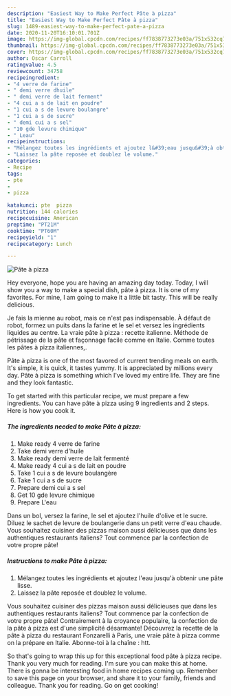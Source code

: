 ```yaml
---
description: "Easiest Way to Make Perfect Pâte à pizza"
title: "Easiest Way to Make Perfect Pâte à pizza"
slug: 1489-easiest-way-to-make-perfect-pate-a-pizza
date: 2020-11-20T16:10:01.701Z
image: https://img-global.cpcdn.com/recipes/ff7838773273e03a/751x532cq70/pate-a-pizza-photo-principale-de-la-recette.jpg
thumbnail: https://img-global.cpcdn.com/recipes/ff7838773273e03a/751x532cq70/pate-a-pizza-photo-principale-de-la-recette.jpg
cover: https://img-global.cpcdn.com/recipes/ff7838773273e03a/751x532cq70/pate-a-pizza-photo-principale-de-la-recette.jpg
author: Oscar Carroll
ratingvalue: 4.5
reviewcount: 34758
recipeingredient:
- "4 verre de farine"
- " demi verre dhuile"
- " demi verre de lait ferment"
- "4 cui a s de lait en poudre"
- "1 cui a s de levure boulangre"
- "1 cui a s de sucre"
- " demi cui a s sel"
- "10 gde levure chimique"
- " Leau"
recipeinstructions:
- "Mélangez toutes les ingrédients et ajoutez l&#39;eau jusqu&#39;à obtenir une pâte lisse."
- "Laissez la pâte reposée et doublez le volume."
categories:
- Recipe
tags:
- pte
- 
- pizza

katakunci: pte  pizza 
nutrition: 144 calories
recipecuisine: American
preptime: "PT21M"
cooktime: "PT60M"
recipeyield: "1"
recipecategory: Lunch

---
```



![Pâte à pizza](https://img-global.cpcdn.com/recipes/ff7838773273e03a/751x532cq70/pate-a-pizza-photo-principale-de-la-recette.jpg)

Hey everyone, hope you are having an amazing day today. Today, I will show you a way to make a special dish, pâte à pizza. It is one of my favorites. For mine, I am going to make it a little bit tasty. This will be really delicious.

Je fais la mienne au robot, mais ce n&#39;est pas indispensable. À défaut de robot, formez un puits dans la farine et le sel et versez les ingrédients liquides au centre. La vraie pâte à pizza : recette italienne. Méthode de pétrissage de la pâte et façonnage facile comme en Italie. Comme toutes les pâtes à pizza italiennes,.

Pâte à pizza is one of the most favored of current trending meals on earth. It's simple, it is quick, it tastes yummy. It is appreciated by millions every day. Pâte à pizza is something which I've loved my entire life. They are fine and they look fantastic.


To get started with this particular recipe, we must prepare a few ingredients. You can have pâte à pizza using 9 ingredients and 2 steps. Here is how you cook it.

<!--inarticleads1-->

##### The ingredients needed to make Pâte à pizza:

1. Make ready 4 verre de farine
1. Take  demi verre d&#39;huile
1. Make ready  demi verre de lait fermenté
1. Make ready 4 cui a s de lait en poudre
1. Take 1 cui a s de levure boulangère
1. Take 1 cui a s de sucre
1. Prepare  demi cui a s sel
1. Get 10 gde levure chimique
1. Prepare  L&#39;eau


Dans un bol, versez la farine, le sel et ajoutez l&#39;huile d&#39;olive et le sucre. Diluez le sachet de levure de boulangerie dans un petit verre d&#39;eau chaude. Vous souhaitez cuisiner des pizzas maison aussi délicieuses que dans les authentiques restaurants italiens? Tout commence par la confection de votre propre pâte! 

<!--inarticleads2-->

##### Instructions to make Pâte à pizza:

1. Mélangez toutes les ingrédients et ajoutez l&#39;eau jusqu&#39;à obtenir une pâte lisse.
1. Laissez la pâte reposée et doublez le volume.


Vous souhaitez cuisiner des pizzas maison aussi délicieuses que dans les authentiques restaurants italiens? Tout commence par la confection de votre propre pâte! Contrairement à la croyance populaire, la confection de la pâte à pizza est d&#39;une simplicité désarmante! Découvrez la recette de la pâte à pizza du restaurant Fonzarelli à Paris, une vraie pâte à pizza comme on la prépare en Italie. Abonne-toi à la chaîne : htt. 

So that's going to wrap this up for this exceptional food pâte à pizza recipe. Thank you very much for reading. I'm sure you can make this at home. There is gonna be interesting food in home recipes coming up. Remember to save this page on your browser, and share it to your family, friends and colleague. Thank you for reading. Go on get cooking!
